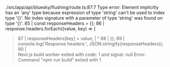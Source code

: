 ./src/app/api/bluesky/flushing/route.ts:87:7
Type error: Element implicitly has an 'any' type because expression of type 'string' can't be used to index type '{}'.
  No index signature with a parameter of type 'string' was found on type '{}'.
  85 |     const responseHeaders = {};
  86 |     response.headers.forEach((value, key) => {
> 87 |       responseHeaders[key] = value;
     |       ^
  88 |     });
  89 |     console.log('Response headers:', JSON.stringify(responseHeaders));
  90 |     
Next.js build worker exited with code: 1 and signal: null
Error: Command "npm run build" exited with 1
